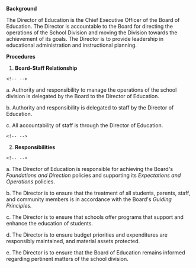 **Background**

The Director of Education is the Chief Executive Officer of the Board of
Education. The Director is accountable to the Board for directing the
operations of the School Division and moving the Division towards the
achievement of its goals. The Director is to provide leadership in
educational administration and instructional planning.

**Procedures**

1.  **Board-Staff Relationship**

```{=html}
<!-- -->
```
a.  Authority and responsibility to manage the operations of the school
    division is delegated by the Board to the Director of Education.

b.  Authority and responsibility is delegated to staff by the Director
    of Education.

c.  All accountability of staff is through the Director of Education.

```{=html}
<!-- -->
```
2.  **Responsibilities**

```{=html}
<!-- -->
```
a.  The Director of Education is responsible for achieving the Board's
    *Foundations and Direction* policies and supporting its
    *Expectations and* *Operations* policies.

b.  The Director is to ensure that the treatment of all students,
    parents, staff, and community members is in accordance with the
    Board's *Guiding Principles.*

c.  The Director is to ensure that schools offer programs that support
    and enhance the education of students.

d.  The Director is to ensure budget priorities and expenditures are
    responsibly maintained, and material assets protected.

e.  The Director is to ensure that the Board of Education remains
    informed regarding pertinent matters of the school division.
